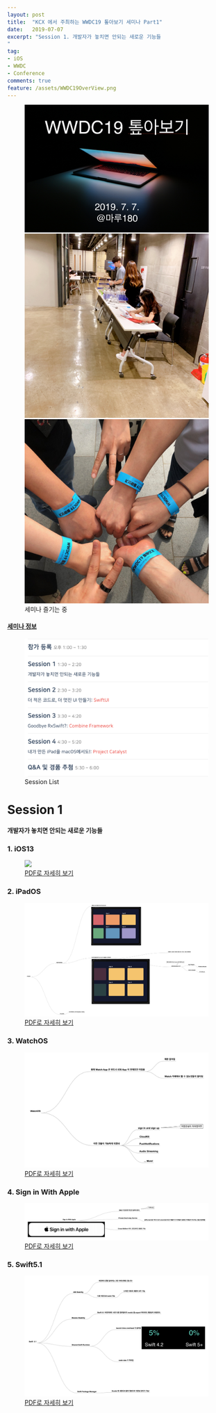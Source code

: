 ```yaml
---
layout: post
title:  "KCX 에서 주최하는 WWDC19 톺아보기 세미나 Part1"
date:   2019-07-07
excerpt: "Session 1. 개발자가 놓치면 안되는 새로운 기능들
"
tag:
- iOS
- WWDC
- Conference
comments: true
feature: /assets/WWDC19OverView.png
---
```



<figure class="third">
	<img src="/assets/WWDCReviewMain.png">
	<img src="/assets/WWDC19_image1.jpg">
	<img src="/assets/WWDC19_image2.jpeg">
	<figcaption> 세미나 즐기는 중</figcaption>
</figure>

#### [세미나 정보](https://kxcoding.com/camp/kxcoding-seminar-2019-07-wwdc-2019-review)


<figure>
	<a href="/assets/Sessions.png"><img src="/assets/Sessions.png"></a>
  <figcaption>Session List</figcaption>
</figure>

# Session 1
#### 개발자가 놓치면 안되는 새로운 기능들

### 1. iOS13
<figure>
	<a href="/assets/iOS13.png"><img src="/assets/iOS13.png"></a>
  <figcaption>
    <a href="/assets/iOS13.pdf title="">PDF로 자세히 보기</a>
  </figcaption>
</figure>


### 2. iPadOS
<figure>
	<a href="/assets/iPadOS.png"><img src="/assets/iPadOS.png"></a>
  <figcaption>
    <a href="/assets/iPadOS.pdf title="">PDF로 자세히 보기</a>
  </figcaption>
</figure>


### 3. WatchOS
<figure>
	<a href="/assets/WatchOS.png"><img src="/assets/WatchOS.png"></a>
  <figcaption>
    <a href="/assets/WatchOS.pdf title="">PDF로 자세히 보기</a>
  </figcaption>
</figure>


### 4. Sign in With Apple
<figure>
	<a href="/assets/SignWithApple.png"><img src="/assets/SignWithApple.png"></a>
  <figcaption>
    <a href="/assets/SignWithApple.pdf title="">PDF로 자세히 보기</a>
  </figcaption>
</figure>

### 5. Swift5.1
<figure>
	<a href="/assets/v.png"><img src="/assets/Swift5.1.png"></a>
  <figcaption>
    <a href="/assets/Swift5.1.pdf title="">PDF로 자세히 보기</a>
  </figcaption>
</figure>
